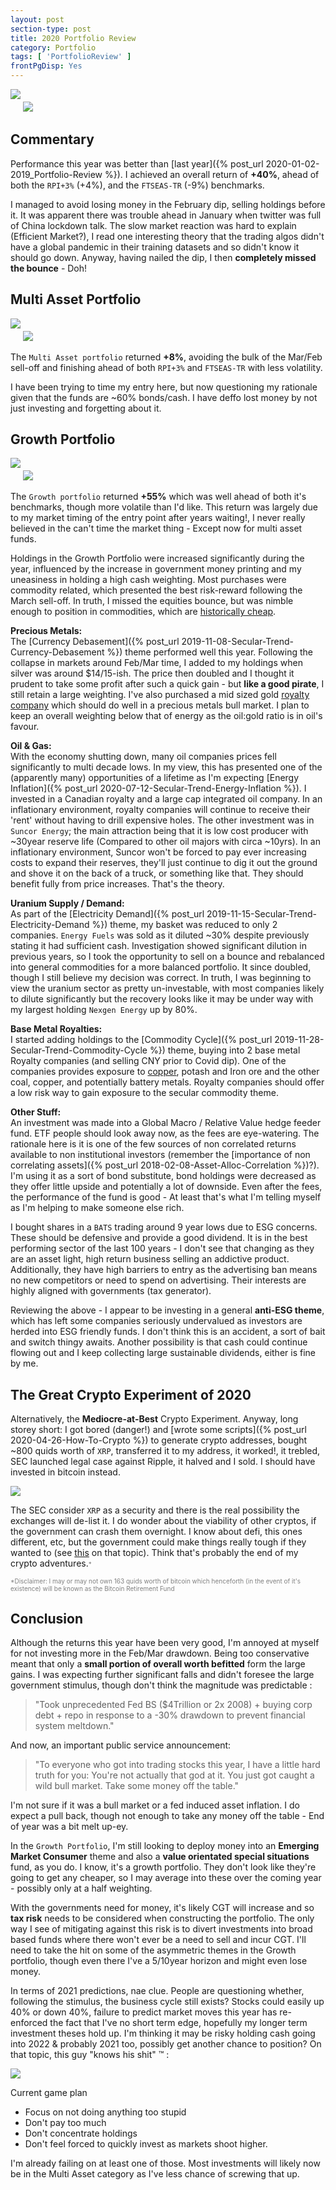 ```yaml
---
layout: post
section-type: post
title: 2020 Portfolio Review
category: Portfolio
tags: [ 'PortfolioReview' ]
frontPgDisp: Yes
---
```


<img style="border: 0 ; padding-bottom: 20px" src="/img/2021/20210102_Overview1.png" />
<img style="border: 0;" src="/img/2021/20210102_Overview2.png" />


## Commentary

Performance this year was better than [last year]({% post_url 2020-01-02-2019_Portfolio-Review %}).  I 
achieved an overall return of  **+40%**, ahead of both the `RPI+3%` (+4%), and the `FTSEAS-TR` (-9%) benchmarks.  

I managed to avoid losing money in the February dip, selling holdings before it.  It was apparent there was trouble 
ahead in January when twitter was full of China lockdown talk. The slow market reaction was hard to explain (Efficient 
Market?), I read one interesting theory that the trading algos didn't have a global pandemic in their training 
datasets and so didn't know it should go down.  Anyway, having nailed the dip, I then **completely missed the bounce** - Doh!


## Multi Asset Portfolio

<img style="border: 0 ; padding-bottom: 20px" src="/img/2021/20210102_MA1.png" />
<img style="border: 0;" src="/img/2021/20210102_MA2.png" />

The `Multi Asset portfolio` returned **+8%**, avoiding the bulk of the Mar/Feb sell-off and finishing ahead of both `RPI+3%` 
and `FTSEAS-TR` with less volatility. 

I have been trying to time my entry here, but now questioning my rationale given that the funds are ~60% bonds/cash.  I 
have deffo lost money by not just investing and forgetting about it.


## Growth Portfolio

<img style="border: 0 ; padding-bottom: 20px" src="/img/2021/20210102_G1.png" />
<img style="border: 0;" src="/img/2021/20210102_G2.png" />

The `Growth portfolio` returned **+55%** which was well ahead of both it's benchmarks, though more volatile than I'd 
like.  This return was largely due to my market timing of the entry point after years waiting!, I never 
really believed in the can't time the market thing - Except now for multi asset funds.  

Holdings in the Growth Portfolio were increased significantly during the year, influenced by the increase 
in government money printing and my uneasiness in holding a high cash weighting.  Most purchases were 
commodity related, which presented the best risk-reward following the March sell-off.  In truth, I 
missed the equities bounce, but was nimble enough to position in commodities, which are 
<a href="https://www.iainbenson.com/investment/2019/11/28/Secular-Trend-Commodity-Cycle.html#investment-thesis">historically cheap</a>. 


**Precious Metals:**  
The [Currency Debasement]({% post_url 2019-11-08-Secular-Trend-Currency-Debasement %}) theme performed well this 
year.  Following the collapse in markets around Feb/Mar time, I added to my holdings when silver was around 
$14/15-ish.  The price then doubled and I thought it prudent to take some profit after such a quick gain - but **like a 
good pirate**, I still retain a large weighting.  I've also purchased a mid sized gold 
<a href="https://www.iainbenson.com/investment/2019/11/28/Secular-Trend-Commodity-Cycle.html#royalty-companies">royalty company</a> 
which should do well in a precious metals bull market.  I plan to keep an overall weighting below that of energy as 
the oil:gold ratio is in oil's favour.


**Oil & Gas:**  
With the economy shutting down, many oil companies prices fell significantly to multi decade lows.  In my 
view, this has presented one of the (apparently many) opportunities of a lifetime as I'm expecting 
[Energy Inflation]({% post_url 2020-07-12-Secular-Trend-Energy-Inflation %}).  I invested in a
Canadian royalty and a large cap integrated oil company.  In an inflationary environment, royalty 
companies will continue to receive their 'rent' without having to drill expensive holes.  The other 
investment was in `Suncor Energy`; the main attraction being that it is low cost producer with ~30year 
reserve life (Compared to other oil majors with circa ~10yrs).  In an inflationary environment, Suncor won't be forced to 
pay ever increasing costs to expand their reserves, they'll just continue to dig it out the ground 
and shove it on the back of a truck, or something like that.  They should benefit fully from price 
increases.  That's the theory.


**Uranium Supply / Demand:**  
As part of the [Electricity Demand]({% post_url 2019-11-15-Secular-Trend-Electricity-Demand %}) theme, my basket was 
reduced to only 2 companies.  `Energy Fuels` was sold as it diluted ~30% despite previously stating it had sufficient 
cash.  Investigation showed significant dilution in previous years, so I took the opportunity to sell on a 
bounce and rebalanced into general commodities for a more balanced portfolio.  It since doubled, though I still believe 
my decision was correct.  In truth, I was beginning to view the uranium sector as pretty un-investable, with most companies 
likely to dilute significantly but the recovery looks like it may be under way with my largest holding `Nexgen Energy` up by 80%.

 
**Base Metal Royalties:**  
I started adding holdings to the [Commodity Cycle]({% post_url 2019-11-28-Secular-Trend-Commodity-Cycle %}) 
theme, buying into 2 base metal Royalty companies (and selling CNY prior to Covid dip).  One of the companies 
provides exposure to [copper](https://www.bhp.com/media-and-insights/prospects/2017/11/ten-reasons-why-we-like-copper/), 
potash and Iron ore and the other coal, copper, and potentially battery metals. Royalty companies should offer a 
low risk way to gain exposure to the secular commodity theme.  


**Other Stuff:**  
An investment was made into a Global Macro / Relative Value hedge feeder fund.  ETF people should look away now, 
as the fees are eye-watering.  The rationale here is it is one of the few sources of non correlated returns 
available to non institutional investors (remember the 
[importance of non correlating assets]({% post_url 2018-02-08-Asset-Alloc-Correlation %})?).  I'm using it 
as a sort of bond substitute, bond holdings were decreased as they offer little upside and potentially a lot of 
downside.  Even after the fees, the performance of the fund is good - At least that's what I'm telling myself 
as I'm helping to make someone else rich.


I bought shares in a `BATS` trading around 9 year lows due to ESG concerns.  These should be defensive and provide 
a good dividend.  It is in the best performing sector of the last 100 years -  I don't see that changing as they 
are an asset light, high return business selling an addictive product.  Additionally, they have high barriers to 
entry as the advertising ban means no new competitors or need to spend on advertising.  Their interests are highly 
aligned with governments (tax generator).

Reviewing the above - I appear to be investing in a general **anti-ESG theme**, which has left some companies seriously 
undervalued as investors are herded into ESG friendly funds.  I don't think this is an accident, a sort of bait and 
switch thingy awaits.  Another possibility is that cash could continue flowing out and I keep collecting large 
sustainable dividends, either is fine by me.


## The Great Crypto Experiment of 2020

Alternatively, the **Mediocre-at-Best** Crypto Experiment.  Anyway, long storey short: I got bored (danger!) and 
[wrote some scripts]({% post_url 2020-04-26-How-To-Crypto %}) to generate crypto addresses, bought ~800 quids 
worth of `XRP`, transferred it to my address, it worked!, it trebled, SEC launched legal case against Ripple, 
it halved and I sold.  I should have invested in bitcoin instead.

<img style="border: 0;" src="/img/2021/20210102_Kuppy.png" />

The SEC consider `XRP` as a security and there is the real possibility the exchanges will de-list it.  I do wonder 
about the viability of other cryptos, if the government can crash them overnight. I know about defi, this ones different, 
etc, but the government could make things really tough if they wanted to (see 
[this](https://www.youtube.com/watch?v=vyQsWfsTenw) on that topic).  Think that's probably
the end of my crypto adventures.<span style="color:gray; font-size: x-small">*</span>  

<span style="color:gray; font-size: x-small">*Disclaimer: I may or may not own 163 quids worth of bitcoin which henceforth
(in the event of it's existence) will be known as the Bitcoin Retirement Fund</span>


## Conclusion 

Although the returns this year have been very good, I'm annoyed at myself for not investing more in the 
Feb/Mar drawdown. Being too conservative meant that only a **small portion of overall worth befitted** 
form the large gains.  I was expecting further significant falls and didn't foresee the large government 
stimulus, though don't think the magnitude was predictable :

> "Took unprecedented Fed BS ($4Trillion or 2x 2008) + buying corp debt + repo in response
> to a -30% drawdown to prevent financial system meltdown."
 
And now, an important public service announcement:

> "To everyone who got into trading stocks this year, I have a little hard truth for you:
> You're not actually that god at it.  You just got caught a wild bull market.  Take some money off the table."

I'm not sure if it was a bull market or a fed induced asset inflation.  I do expect a
pull back, though not enough to take any money off the table - End of year was a bit melt up-ey.

In the `Growth Portfolio`, I'm still looking to deploy money into an **Emerging Market Consumer** theme and 
also a **value orientated special situations** fund, as you do.  I know, it's a growth portfolio.  They don't 
look like they're going to get any cheaper, so I may average into these over the coming year - possibly 
only at a half weighting.

With the governments need for money, it's likely CGT will increase and so **tax risk** needs to be considered 
when constructing the portfolio.  The only way I see of mitigating against this risk is to divert investments 
into broad based funds where there won't ever be a need to sell and incur CGT.  I'll need to take the 
hit on some of the asymmetric themes in the Growth portfolio, though even there I've a 5/10year horizon 
and might even lose money.

In terms of 2021 predictions, nae clue.  People are questioning whether, following the 
stimulus, the business cycle still exists? Stocks could easily up 40% or down 40%, failure to 
predict market moves this year has re-enforced the fact that I've no short term edge, hopefully my longer 
term investment theses hold up.  I'm thinking it may be risky holding cash going into 2022 & probably 2021 too, 
possibly get another chance to position?  On that topic, this guy "knows his shit" &trade; : 

<img style="border: 0;" src="/img/2021/20210102_CapZay.png" />

Current game plan 
- Focus on not doing anything too stupid 
- Don't pay too much
- Don't concentrate holdings
- Don't feel forced to quickly invest as markets shoot higher.  

I'm already failing on at least one of those.  Most investments will likely now be in the Multi Asset 
category as I've less chance of screwing that up.











